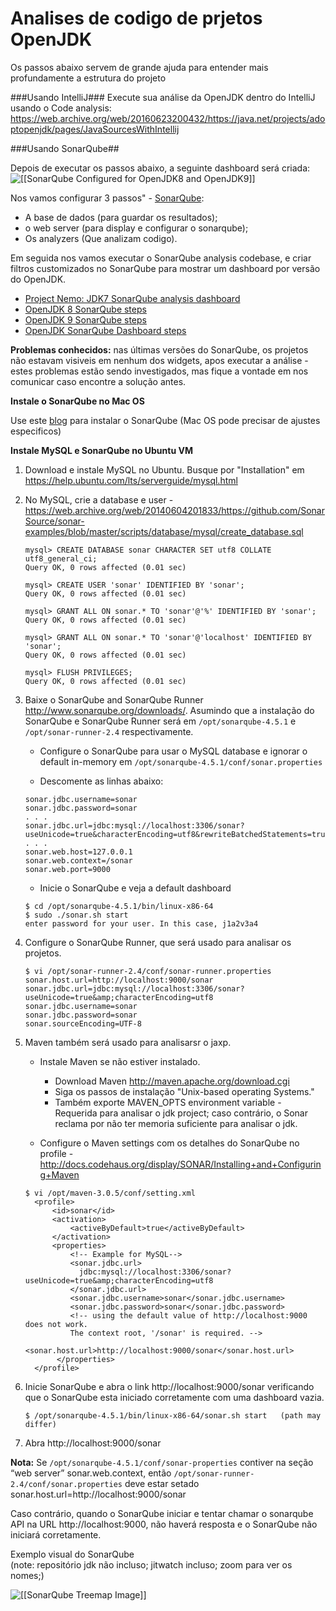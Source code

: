 # Analises de codigo de prjetos OpenJDK

Os passos abaixo servem de grande ajuda para entender mais profundamente a estrutura do projeto

###Usando IntelliJ###
Execute sua análise da OpenJDK dentro do IntelliJ usando o Code analysis:
https://web.archive.org/web/20160623200432/https://java.net/projects/adoptopenjdk/pages/JavaSourcesWithIntellij


###Usando SonarQube##

Depois de executar os passos abaixo, a seguinte dashboard será criada:
![[[SonarQube Configured for OpenJDK8 and OpenJDK9]]](SonarQube-OpenJDK8-and-OpenJDK9.png)

Nos vamos configurar 3 passos"  - [SonarQube](http://docs.sonarqube.org/display/SONAR/Installing):
* A base de dados (para guardar os resultados);
* o web server (para display e configurar o sonarqube);
* Os analyzers (Que analizam codigo).

Em seguida nos vamos executar o SonarQube analysis codebase, e criar filtros customizados no SonarQube para mostrar um dashboard por versão do OpenJDK.
* [Project Nemo: JDK7 SonarQube analysis dashboard](http://nemo.sonarqube.org/dashboard/index/net.java.openjdk:jdk7)
* [OpenJDK 8 SonarQube steps](openjdk8_sonarqube_steps.md)
* [OpenJDK 9 SonarQube steps](openjdk9_sonarqube_steps.md)
* [OpenJDK SonarQube Dashboard steps](openjdk_sonarqube_dashboard_steps.md)

**Problemas conhecidos:** nas últimas versões do SonarQube, os projetos não estavam visiveis em nenhum dos widgets, apos executar a análise - estes problemas estão sendo investigados, mas fique a vontade em nos comunicar caso encontre a solução antes.

**Instale o SonarQube no Mac OS**

Use este [blog](https://neomatrix369.wordpress.com/2013/09/16/installing-sonarqube-formely-sonar-on-mac-os-x-mountain-lion-10-8-4/) para instalar o SonarQube (Mac OS pode precisar de ajustes especificos)

**Instale MySQL e SonarQube no Ubuntu VM**
1. Download e instale MySQL no Ubuntu. Busque por "Installation" em https://help.ubuntu.com/lts/serverguide/mysql.html

2. No MySQL, crie a database e user - https://web.archive.org/web/20140604201833/https://github.com/SonarSource/sonar-examples/blob/master/scripts/database/mysql/create_database.sql

    ```
    mysql> CREATE DATABASE sonar CHARACTER SET utf8 COLLATE utf8_general_ci;
    Query OK, 0 rows affected (0.01 sec)

    mysql> CREATE USER 'sonar' IDENTIFIED BY 'sonar';
    Query OK, 0 rows affected (0.01 sec)

    mysql> GRANT ALL ON sonar.* TO 'sonar'@'%' IDENTIFIED BY 'sonar';
    Query OK, 0 rows affected (0.01 sec)

    mysql> GRANT ALL ON sonar.* TO 'sonar'@'localhost' IDENTIFIED BY 'sonar';
    Query OK, 0 rows affected (0.01 sec)

    mysql> FLUSH PRIVILEGES;
    Query OK, 0 rows affected (0.01 sec)
    ```

3. Baixe o  SonarQube and SonarQube Runner http://www.sonarqube.org/downloads/. Asumindo que a instalação do SonarQube e SonarQube Runner será em ```/opt/sonarqube-4.5.1``` e ```/opt/sonar-runner-2.4``` respectivamente.
    * Configure o SonarQube para usar o MySQL database e ignorar o default in-memory em ``` /opt/sonarqube-4.5.1/conf/sonar.properties ```

    * Descomente as linhas abaixo:
    ```
    sonar.jdbc.username=sonar
    sonar.jdbc.password=sonar
    . . .
    sonar.jdbc.url=jdbc:mysql://localhost:3306/sonar?useUnicode=true&characterEncoding=utf8&rewriteBatchedStatements=true&useConfigs=maxPerformance
    . . .
    sonar.web.host=127.0.0.1
    sonar.web.context=/sonar
    sonar.web.port=9000
    ```
    * Inicie o SonarQube e veja a default dashboard
    ```
    $ cd /opt/sonarqube-4.5.1/bin/linux-x86-64
    $ sudo ./sonar.sh start
    enter password for your user. In this case, j1a2v3a4
    ```

4. Configure o SonarQube Runner, que será usado para analisar os projetos.
    ```
    $ vi /opt/sonar-runner-2.4/conf/sonar-runner.properties
    sonar.host.url=http://localhost:9000/sonar
    sonar.jdbc.url=jdbc:mysql://localhost:3306/sonar?useUnicode=true&amp;characterEncoding=utf8
    sonar.jdbc.username=sonar
    sonar.jdbc.password=sonar
    sonar.sourceEncoding=UTF-8
    ```
5. Maven também será usado para analisarsr o jaxp.
    * Instale Maven se não estiver instalado.
        * Download Maven http://maven.apache.org/download.cgi
        * Siga os passos de instalação "Unix-based operating Systems."
        * Também exporte MAVEN_OPTS environment variable - Requerida para analisar o jdk project; caso contrário, o Sonar reclama por não ter memoria suficiente para analisar o jdk.

    * Configure o Maven settings com os detalhes do SonarQube no profile - http://docs.codehaus.org/display/SONAR/Installing+and+Configuring+Maven

    ```
    $ vi /opt/maven-3.0.5/conf/setting.xml
      <profile>
          <id>sonar</id>
          <activation>
              <activeByDefault>true</activeByDefault>
          </activation>
          <properties>
              <!-- Example for MySQL-->
              <sonar.jdbc.url>
                jdbc:mysql://localhost:3306/sonar?useUnicode=true&amp;characterEncoding=utf8
              </sonar.jdbc.url>
              <sonar.jdbc.username>sonar</sonar.jdbc.username>
              <sonar.jdbc.password>sonar</sonar.jdbc.password>
              <!-- using the default value of http://localhost:9000 does not work.
              The context root, '/sonar' is required. -->
              <sonar.host.url>http://localhost:9000/sonar</sonar.host.url>
           </properties>
      </profile>
    ```

6. Inicie SonarQube e abra o link http://localhost:9000/sonar verificando que o SonarQube esta iniciado corretamente com uma dashboard vazia.

    ```
    $ /opt/sonarqube-4.5.1/bin/linux-x86-64/sonar.sh start   (path may differ)
    ```
7. Abra http://localhost:9000/sonar

**Nota:** Se ```/opt/sonarqube-4.5.1/conf/sonar-properties``` contiver na seção “web server” sonar.web.context, então ```/opt/sonar-runner-2.4/conf/sonar.properties``` deve estar setado sonar.host.url=http://localhost:9000/sonar

Caso contrário, quando o SonarQube iniciar e tentar chamar o sonarqube API na URL http://localhost:9000, não haverá resposta e o SonarQube não iniciará corretamente.

Exemplo visual do SonarQube<br/>
(note: repositório jdk não incluso; jitwatch incluso; zoom para ver os nomes;)

![[[SonarQube Treemap Image]]](SonarQube-OpenJDK8-treemap.jpg)

